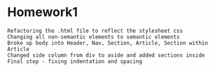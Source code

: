 # Homework1
    Refactoring the .html file to reflect the stylesheet css
    Changing all non-semantic elements to semantic elements
    Broke up body into Header, Nav, Section, Article, Section within Article
    Changed side column from div to aside and added sections inside
    Final step - fixing indentation and spacing